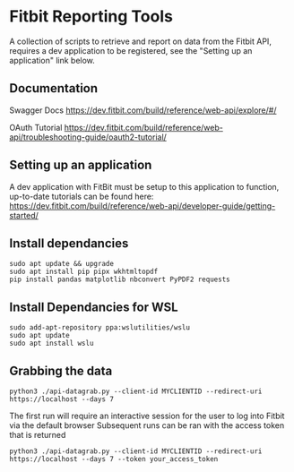 # Fitbit Reporting Tools
A collection of scripts to retrieve and report on data from the Fitbit API, requires a dev application to be registered, see the "Setting up an application" link below.

## Documentation
Swagger Docs
https://dev.fitbit.com/build/reference/web-api/explore/#/

OAuth Tutorial
https://dev.fitbit.com/build/reference/web-api/troubleshooting-guide/oauth2-tutorial/

## Setting up an application
A dev application with FitBit must be setup to this application to function, up-to-date tutorials can be found here:
https://dev.fitbit.com/build/reference/web-api/developer-guide/getting-started/

## Install dependancies
```
sudo apt update && upgrade
sudo apt install pip pipx wkhtmltopdf
pip install pandas matplotlib nbconvert PyPDF2 requests
```
## Install Dependancies for WSL
```
sudo add-apt-repository ppa:wslutilities/wslu
sudo apt update
sudo apt install wslu
```
## Grabbing the data
```
python3 ./api-datagrab.py --client-id MYCLIENTID --redirect-uri https://localhost --days 7 
```
The first run will require an interactive session for the user to log into Fitbit via the default browser
Subsequent runs can be ran with the access token that is returned
```
python3 ./api-datagrab.py --client-id MYCLIENTID --redirect-uri https://localhost --days 7 --token your_access_token
```